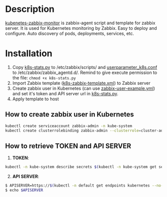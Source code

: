 # Description
[kubenetes-zabbix-monitor](https://github.com/SwarmKit/kubenetes-zabbix-monitor) is zabbix-agent script and template for zabbix server. It is used for Kubernetes monitoring by Zabbix. Easy to deploy and configure. Auto discovery of pods, deployments, services, etc.

# Installation
1. Copy [k8s-stats.py](https://github.com/SwarmKit/kubenetes-zabbix-monitor/master/k8s-stats.py) to /etc/zabbix/scripts/ and [userparameter_k8s.conf](https://raw.githubusercontent.com/SwarmKit/kubenetes-zabbix-monitor/main/userparameter_k8s.conf) to /etc/zabbix/zabbix_agentd.d/. Remind to give execute permission to the file: ``chmod +x k8s-stats.py``
2. Import Zabbix template ([k8s-zabbix-template.xml](https://raw.githubusercontent.com/SwarmKit/kubenetes-zabbix-monitor/main/k8s-zabbix-template.xml)) to Zabbix server
3. Create zabbix user in Kubernetes (can use [zabbix-user-example.yml](https://raw.githubusercontent.com/SwarmKit/kubenetes-zabbix-monitor/master/zabbix-user-example.yml)) and set it's token and API server url in [k8s-stats.py](https://raw.githubusercontent.com/SwarmKit/kubenetes-zabbix-monitor/master/k8s-stats.py).
4. Apply template to host

## How to create zabbix user in Kubernetes
```bash
kubectl create serviceaccount zabbix-admin -n kube-system
kubectl create clusterrolebinding zabbix-admin --clusterrole=cluster-admin --serviceaccount=kube-system:zabbix-admin

```

## How to retrieve TOKEN and API SERVER
1. **TOKEN**:
```bash
kubectl -n kube-system describe secrets $(kubectl -n kube-system get secret | grep zabbix-admin | awk '{print $1}')
```
2. **API SERVER**:
```bash
$ APISERVER=https://$(kubectl -n default get endpoints kubernetes --no-headers | awk '{ print $2 }')
$ echo $APISERVER
```

